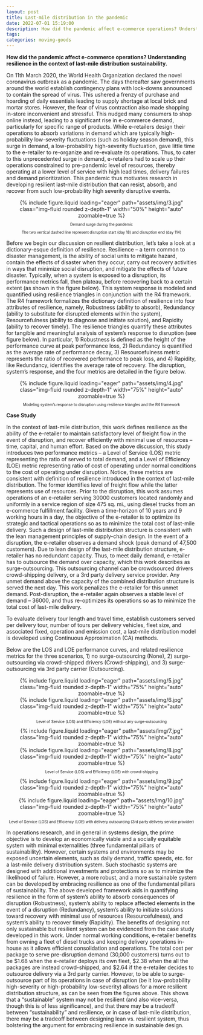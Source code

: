 ```yaml
---
layout: post
title: Last-mile distribution in the pandemic
date: 2022-07-01 15:19:00
description: How did the pandemic affect e-commerce operations? Understanding resilience in the context of last-mile distribution sustainability.
tags:
categories: moving-goods
---
```


**How did the pandemic affect e-commerce operations? Understanding resilience in the context of last-mile distribution sustainability.**

On 11th March 2020, the World Health Organization declared the novel coronavirus outbreak as a pandemic. The days thereafter saw governments around the world establish contingency plans with lock-downs announced to contain the spread of virus. This ushered a frenzy of purchase and hoarding of daily essentials leading to supply shortage at local brick and mortar stores. However, the fear of virus contraction also made shopping in-store inconvenient and stressful. This nudged many consumers to shop online instead, leading to a significant rise in e-commerce demand, particularly for specific range of products. While e-retailers design their operations to absorb variations in demand which are typically high-probability low-severity fluctuations (such as holiday season demand), this surge in demand, a low-probability high-severity fluctuation, gave little time to the e-retailer to re-organize and re-evaluate its operations. Thus, to cater to this unprecedented surge in demand, e-retailers had to scale up their operations constrained to pre-pandemic level of resources, thereby operating at a lower level of service with high lead times, delivery failures and demand prioritization. This pandemic thus motivates research in developing resilient last-mile distribution that can resist, absorb, and recover from such low-probability high severity disruptive events.

<div class="row mt-3" style="text-align: center">
    <div class="col-sm mt-3 mt-md-0">
        {% include figure.liquid loading="eager" path="assets/img/3.jpg" class="img-fluid rounded z-depth-1" width="50%" height="auto" zoomable=true %}
    </div>
</div>
<p style="font-size:0.7em; text-align: center">Demand surge during the pandemic</p>
<p style="font-size:0.7em; text-align: center">The two vertical dashed line represent disruption start (day 18) and disruption end (day 114)</p>

Before we begin our discussion on resilient distribution, let’s take a look at a dictionary-esque definition of resilience. Resilience – a term common to disaster management, is the ability of social units to mitigate hazard, contain the effects of disaster when they occur, carry out recovery activities in ways that minimize social disruption, and mitigate the effects of future disaster. Typically, when a system is exposed to a disruption, its performance metrics fall, then plateau, before recovering back to a certain extent (as shown in the figure below). This system response is modeled and quantified using resilience triangles in conjunction with the R4 framework. The R4 framework formalizes the dictionary definition of resilience into four attributes of resilience, namely, Robustness (ability to absorb), Redundancy (ability to substitute for disrupted elements within the system), Resourcefulness (ability to diagnose and initiate solution), and Rapidity (ability to recover timely). The resilience triangles quantify these attributes for tangible and meaningful analysis of system’s response to disruption (see figure below). In particular, 1) Robustness is defined as the height of the performance curve at peak performance loss, 2) Redundancy is quantified as the average rate of performance decay, 3) Resourcefulness metric represents the ratio of recovered performance to peak loss, and 4) Rapidity, like Redundancy, identifies the average rate of recovery. The disruption, system’s response, and the four metrics are detailed in the figure below.

<div class="row mt-3" style="text-align: center">
    <div class="col-sm mt-3 mt-md-0">
        {% include figure.liquid loading="eager" path="assets/img/4.jpg" class="img-fluid rounded z-depth-1" width="75%" height="auto" zoomable=true %}
    </div>
</div>
<p style="font-size:0.7em; text-align: center">Modeling system’s response to disruption using resilience triangles and the R4 framework</p>

**Case Study**

In the context of last-mile distribution, this work defines resilience as the ability of the e-retailer to maintain satisfactory level of freight flow in the event of disruption, and recover efficiently with minimal use of resources – time, capital, and human effort. Based on the above discussion, this study introduces two performance metrics – a Level of Service (LOS) metric representing the ratio of served to total demand, and a Level of Efficiency (LOE) metric representing ratio of cost of operating under normal conditions to the cost of operating under disruption. Notice, these metrics are consistent with definition of resilience introduced in the context of last-mile distribution. The former identifies level of freight flow while the latter represents use of resources.
Prior to the disruption, this work assumes operations of an e-retailer serving 30000 customers located randomly and uniformly in a service region of size 475 sq. mi., using diesel trucks from an e-commerce fulfillment facility. Given a time-horizon of 10 years and 9 working hours in a day, the objective of the e-retailer is to optimize its strategic and tactical operations so as to minimize the total cost of last-mile delivery. Such a design of last-mile distribution structure is consistent with the lean management principles of supply-chain design. In the event of a disruption, the e-retailer observes a demand shock (peak demand of 47,500 customers). Due to lean design of the last-mile distribution structure, e-retailer has no redundant capacity. Thus, to meet daily demand, e-retailer has to outsource the demand over capacity, which this work describes as surge-outsourcing. This outsourcing channel can be crowdsourced drivers crowd-shipping delivery, or a 3rd party delivery service provider. Any unmet demand above the capacity of the combined distribution structure is served the next day. This work penalizes the e-retailer for this unmet demand. Post-disruption, the e-retailer again observes a stable level of demand – 36000, and thus re-optimizes its operations so as to minimize the total cost of last-mile delivery.

To evaluate delivery tour length and travel time, establish customers served per delivery tour, number of tours per delivery vehicles, fleet size, and associated fixed, operation and emission cost, a last-mile distribution model is developed using Continuous Approximation (CA) methods.

Below are the LOS and LOE performance curves, and related resilience metrics for the three scenarios, 1) no surge-outsourcing (None), 2) surge-outsourcing via crowd-shipped drivers (Crowd-shipping), and 3) surge-outsourcing via 3rd party carrier (Outsourcing).

<div class="row mt-3" style="text-align: center">
    <div class="col-sm mt-3 mt-md-0">
        {% include figure.liquid loading="eager" path="assets/img/5.jpg" class="img-fluid rounded z-depth-1" width="75%" height="auto" zoomable=true %}
    </div>
    <div class="col-sm mt-3 mt-md-0">
        {% include figure.liquid loading="eager" path="assets/img/6.jpg" class="img-fluid rounded z-depth-1" width="75%" height="auto" zoomable=true %}
    </div>
</div>
<p style="font-size:0.7em; text-align: center">Level of Service (LOS) and Efficiency (LOE) without any surge-outsourcing</p>

<div class="row mt-3" style="text-align: center">
    <div class="col-sm mt-3 mt-md-0">
        {% include figure.liquid loading="eager" path="assets/img/7.jpg" class="img-fluid rounded z-depth-1" width="75%" height="auto" zoomable=true %}
    </div>
    <div class="col-sm mt-3 mt-md-0">
        {% include figure.liquid loading="eager" path="assets/img/8.jpg" class="img-fluid rounded z-depth-1" width="75%" height="auto" zoomable=true %}
    </div>
</div>
<p style="font-size:0.7em; text-align: center">Level of Service (LOS) and Efficiency (LOE) with crowd-shipping</p>

<div class="row mt-3" style="text-align: center">
    <div class="col-sm mt-3 mt-md-0">
        {% include figure.liquid loading="eager" path="assets/img/9.jpg" class="img-fluid rounded z-depth-1" width="75%" height="auto" zoomable=true %}
    </div>
    <div class="col-sm mt-3 mt-md-0">
        {% include figure.liquid loading="eager" path="assets/img/10.jpg" class="img-fluid rounded z-depth-1" width="75%" height="auto" zoomable=true %}
    </div>
</div>
<p style="font-size:0.7em; text-align: center">Level of Service (LOS) and Efficiency (LOE) with delivery outsourcing (3rd party delivery service provider)</p>

In operations research, and in general in systems design, the prime objective is to develop an economically viable and a socially equitable system with minimal externalities (three fundamental pillars of sustainability). However, certain systems and environments may be exposed uncertain elements, such as daily demand, traffic speeds, etc. for a last-mile delivery distribution system. Such stochastic systems are designed with additional investments and protections so as to minimize the likelihood of failure. However, a more robust, and a more sustainable system can be developed by embracing resilience as one of the fundamental pillars of sustainability. The above developed framework aids in quantifying resilience in the form of system’s ability to absorb consequences of disruption (Robustness), system’s ability to replace affected elements in the event of a disruption (Redundancy), system’s ability to initiate solutions toward recovery with minimal use of resources (Resourcefulness), and system’s ability to recover timely (Rapidity). The benefits of designing not only sustainable but resilient system can be evidenced from the case study developed in this work. Under normal working conditions, e-retailer benefits from owning a fleet of diesel trucks and keeping delivery operations in-house as it allows efficient consolidation and operations. The total cost per package to serve pre-disruption demand (30,000 customers) turns out to be $1.68 when the e-retailer deploys its own fleet, $2.38 when the all the packages are instead crowd-shipped, and $2.64 if the e-retailer decides to outsource delivery via a 3rd party carrier. However, to be able to surge-outsource part of its operations in case of disruption (be it low-probability high-severity or high-probability low-severity) allows for a more resilient distribution structure, as can be seen from the figures above. This shows that a “sustainable” system may not be resilient (and also vice-versa, though this is of less significance), and that there may be a tradeoff between “sustainability” and resilience, or in case of last-mile distribution, there may be a tradeoff between designing lean vs. resilient system, thus bolstering the argument for embracing resilience in sustainable design.
